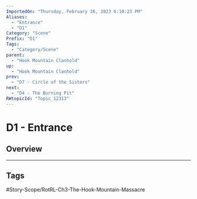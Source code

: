 ```yaml
---
ImportedOn: "Thursday, February 16, 2023 6:10:23 PM"
Aliases:
  - "Entrance"
  - "D1"
Category: "Scene"
Prefix: "D1"
Tags:
  - "Category/Scene"
parent:
  - "Hook Mountain Clanhold"
up:
  - "Hook Mountain Clanhold"
prev:
  - "D7 - Circle of the Sisters"
next:
  - "D4 - The Burning Pit"
RWtopicId: "Topic_12313"
---
```

# D1 - Entrance
## Overview

---
## Tags
#Story-Scope/RotRL-Ch3-The-Hook-Mountain-Massacre

